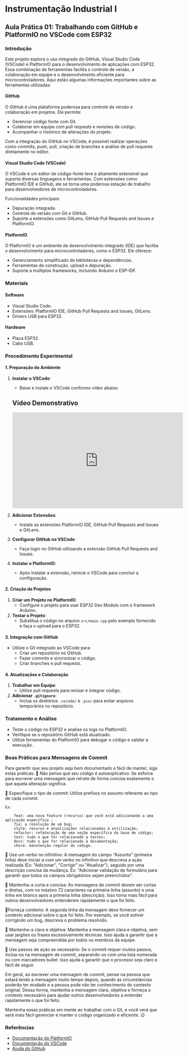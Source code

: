 # Instrumentação Industrial I
## Aula Prática 01: Trabalhando com GitHub e PlatformIO no VSCode com ESP32

### Introdução

Este projeto explora o uso integrado do GitHub, Visual Studio Code (VSCode) e PlatformIO para o desenvolvimento de aplicações com ESP32. Essa combinação de ferramentas facilita o controle de versão, a colaboração em equipe e o desenvolvimento eficiente para microcontroladores. Aqui estão algumas informações importantes sobre as ferramentas utilizadas:

#### GitHub
O GitHub é uma plataforma poderosa para controle de versão e colaboração em projetos. Ele permite:
- Gerenciar código fonte com Git.
- Colaborar em equipe com pull requests e revisões de código.
- Acompanhar o histórico de alterações do projeto.

Com a integração do GitHub no VSCode, é possível realizar operações como commits, push, pull, criação de branches e análise de pull requests diretamente no editor.

#### Visual Studio Code (VSCode)
O VSCode é um editor de código-fonte leve e altamente extensível que suporta diversas linguagens e ferramentas. Com extensões como PlatformIO IDE e GitHub, ele se torna uma poderosa estação de trabalho para desenvolvedores de microcontroladores.

Funcionalidades principais:
- Depuração integrada.
- Controle de versão com Git e GitHub.
- Suporte a extensões como GitLens, GitHub Pull Requests and Issues e PlatformIO.

#### PlatformIO
O PlatformIO é um ambiente de desenvolvimento integrado (IDE) que facilita o desenvolvimento para microcontroladores, como o ESP32. Ele oferece:
- Gerenciamento simplificado de bibliotecas e dependências.
- Ferramentas de construção, upload e depuração.
- Suporte a múltiplos frameworks, incluindo Arduino e ESP-IDF.

### Materiais

#### Software
- Visual Studio Code.
- Extensões: PlatformIO IDE, GitHub Pull Requests and Issues, GitLens.
- Drivers USB para ESP32.

#### Hardware
- Placa ESP32.
- Cabo USB.

### Procedimento Experimental

#### 1. Preparação do Ambiente
1. **Instalar o VSCode**:
   - Baixe e instale o VSCode conformo vídeo abaixo: 
   <h2>Vídeo Demonstrativo</h2>
   <div align="center">
      <iframe title="YouTube video player"
         src="https://www.youtube.com/embed/FOqKMPX6BMo?si=QWppA1g9k69VLjN4"
         width="560" height="315" frameborder="0"
         allow="accelerometer; autoplay; clipboard-write; encrypted-media; gyroscope; picture-in-picture; web-share"
         allowfullscreen="allowfullscreen">
      </iframe>
   </div>

2. **Adicionar Extensões**:
   - Instale as extensões PlatformIO IDE, GitHub Pull Requests and Issues e GitLens.
3. **Configurar GitHub no VSCode**:
   - Faça login no GitHub utilizando a extensão GitHub Pull Requests and Issues.
4. **Instalar o PlatformIO**:
   - Após instalar a extensão, reinicie o VSCode para concluir a configuração.

#### 2. Criação de Projetos
1. **Criar um Projeto no PlatformIO**:
   - Configure o projeto para usar ESP32 Dev Module com o framework Arduino.
2. **Testar o Projeto**:
   - Substitua o código no arquivo `src/main.cpp` pelo exemplo fornecido e faça o upload para o ESP32.

#### 3. Integração com GitHub
- Utilize o Git integrado ao VSCode para:
  - Criar um repositório no GitHub.
  - Fazer commits e sincronizar o código.
  - Criar branches e pull requests.

#### 4. Atualizações e Colaboração
1. **Trabalhar em Equipe**:
   - Utilize pull requests para revisar e integrar código.
2. **Adicionar `.gitignore`**:
   - Inclua os diretórios `.vscode/` e `.pio/` para evitar arquivos temporários no repositório.

### Tratamento e Análise
- Teste o código no ESP32 e analise os logs no PlatformIO.
- Verifique se o repositório GitHub está atualizado.
- Utilize ferramentas do PlatformIO para debugar o código e validar a execução.

### Boas Práticas para Mensagens de Commit

Para garantir que seu projeto seja bem documentado e fácil de manter, siga estas práticas:
📌 Não pense que seu código é autoexplicativo: Se esforce para escrever uma mensagem que retrate de forma concisa exatamente o que aquela alteração significa.

📌 Especifique o tipo de commit: Utilize prefixos no assunto referente ao tipo de cada commit. 

    Ex:

        feat: uma nova feature (recurso) que você está adicionando a uma aplicação específica ;
        fix: a resolução de um bug;
        style: recurso e atualizações relacionadas à estilização;
        refactor: refatoração de uma seção específica da base de código;
        test: tudo o que for relacionado a testes;
        docs: tudo o que for relacionado à documentação;
        chore: manutenção regular do código. 

📌 Use um verbo no infinitivo: A mensagem do campo “Assunto” (primeira linha) deve iniciar a com um verbo no infinitivo que descreva a ação realizada (Ex: "Adicionar", "Corrigir" ou "Atualizar"), seguido por uma descrição concisa da mudança. Ex: "Adicionar validação de formulário para garantir que todos os campos obrigatórios sejam preenchidos".

📌 Mantenha-a curta e concisa: As mensagens de commit devem ser curtas e diretas, com no máximo 72 caracteres na primeira linha (assunto) e uma linha em branco após a primeira linha (descrição). Isso torna mais fácil para outros desenvolvedores entenderem rapidamente o que foi feito.

📌Forneça contexto: A segunda linha da mensagem deve fornecer um contexto adicional sobre o que foi feito. Por exemplo, se você estiver corrigindo um bug, descreva o problema resolvido.

📌 Mantenha-a clara e objetiva: Mantenha a mensagem clara e objetiva, sem usar jargões ou frases excessivamente técnicas. Isso ajuda a garantir que a mensagem seja compreendida por todos os membros da equipe.

📌 Use passos de ação se necessário: Se o commit requer muitos passos, inclua-os na mensagem de commit, separando-os com uma lista numerada ou com marcadores bullet. Isso ajuda a garantir que o processo seja claro e fácil de seguir.

Em geral, ao escrever uma mensagem de commit, pense na pessoa que estará lendo a mensagem muito tempo depois, quando as circunstâncias poderão ter mudado e a pessoa pode não ter conhecimento do contexto original. Dessa forma, mantenha a mensagem clara, objetiva e forneça o contexto necessário para ajudar outros desenvolvedores a entender rapidamente o que foi feito.

Mantenha essas práticas em mente ao trabalhar com o Git, e você verá que será mais fácil gerenciar e manter o código organizado e eficiente. 😉

### Referências
- [Documentação do PlatformIO](https://platformio.org/)
- [Documentação do VSCode](https://code.visualstudio.com/docs)
- [Ajuda do GitHub](https://docs.github.com/)




